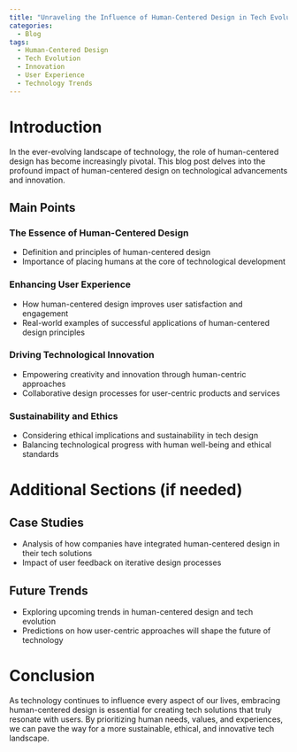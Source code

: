 ```yaml
---
title: "Unraveling the Influence of Human-Centered Design in Tech Evolution"
categories:
  - Blog
tags:
  - Human-Centered Design
  - Tech Evolution
  - Innovation
  - User Experience
  - Technology Trends
---
```


# Introduction
In the ever-evolving landscape of technology, the role of human-centered design has become increasingly pivotal. This blog post delves into the profound impact of human-centered design on technological advancements and innovation.

## Main Points
### The Essence of Human-Centered Design
- Definition and principles of human-centered design
- Importance of placing humans at the core of technological development

### Enhancing User Experience
- How human-centered design improves user satisfaction and engagement
- Real-world examples of successful applications of human-centered design principles

### Driving Technological Innovation
- Empowering creativity and innovation through human-centric approaches
- Collaborative design processes for user-centric products and services

### Sustainability and Ethics
- Considering ethical implications and sustainability in tech design
- Balancing technological progress with human well-being and ethical standards

# Additional Sections (if needed)
## Case Studies
- Analysis of how companies have integrated human-centered design in their tech solutions
- Impact of user feedback on iterative design processes

## Future Trends
- Exploring upcoming trends in human-centered design and tech evolution
- Predictions on how user-centric approaches will shape the future of technology

# Conclusion
As technology continues to influence every aspect of our lives, embracing human-centered design is essential for creating tech solutions that truly resonate with users. By prioritizing human needs, values, and experiences, we can pave the way for a more sustainable, ethical, and innovative tech landscape.